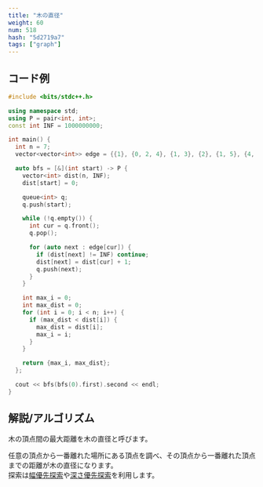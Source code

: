 ```yaml
---
title: "木の直径"
weight: 60
num: 518
hash: "5d2719a7"
tags: ["graph"]
---
```


## コード例

```cpp
#include <bits/stdc++.h>

using namespace std;
using P = pair<int, int>;
const int INF = 1000000000;

int main() {
  int n = 7;
  vector<vector<int>> edge = {{1}, {0, 2, 4}, {1, 3}, {2}, {1, 5}, {4, 6}, {5}};

  auto bfs = [&](int start) -> P {
    vector<int> dist(n, INF);
    dist[start] = 0;

    queue<int> q;
    q.push(start);

    while (!q.empty()) {
      int cur = q.front();
      q.pop();

      for (auto next : edge[cur]) {
        if (dist[next] != INF) continue;
        dist[next] = dist[cur] + 1;
        q.push(next);
      }
    }

    int max_i = 0;
    int max_dist = 0;
    for (int i = 0; i < n; i++) {
      if (max_dist < dist[i]) {
        max_dist = dist[i];
        max_i = i;
      }
    }

    return {max_i, max_dist};
  };

  cout << bfs(bfs(0).first).second << endl;
}
```

## 解説/アルゴリズム

木の頂点間の最大距離を木の直径と呼びます。

任意の頂点から一番離れた場所にある頂点を調べ、その頂点から一番離れた頂点までの距離が木の直径になります。  
探索は[幅優先探索](/04de17ff)や[深さ優先探索](/0b021f8a)を利用します。
